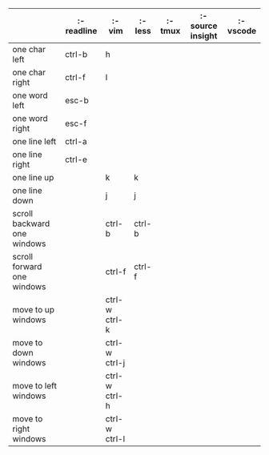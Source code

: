 ||:-readline|:-vim|:-less|:-tmux|:-source insight|:-vscode|
|---|---|---|---|---|---|---|
|one char left|ctrl-b|h|||||
|one char right|ctrl-f|l|||||
|one word left|esc-b||||||
|one word right|esc-f||||||
|one line left|ctrl-a|||||||
|one line right|ctrl-e||||||
|one line up||k|k||||
|one line down||j|j||||
|scroll backward one windows||ctrl-b|ctrl-b|||
|scroll forward one windows||ctrl-f|ctrl-f|||
|move to up windows||ctrl-w ctrl-k|||||
|move to down windows||ctrl-w ctrl-j|||||
|move to left windows||ctrl-w ctrl-h|||||
|move to right windows||ctrl-w ctrl-l|||||
